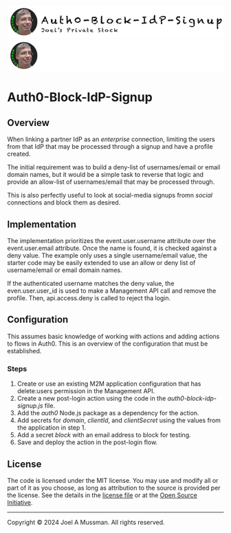 ![Banner Light](./.assets/banner-auth0-block-idp-signup-light.png#gh-light-mode-only)
![banner Dark](./.assets/banner-auth0-block-idp-signup-dark.png#gh-dark-mode-only)

# Auth0-Block-IdP-Signup

## Overview

When linking a partner IdP as an *enterprise* connection, limiting the users from that IdP that may be processed through a signup
and have a profile created.

The initial requirement was to build a deny-list of usernames/email or email domain names, but it would be a simple
task to reverse that logic and provide an allow-list of usernames/email that may be processed through.

This is also perfectly useful to look at social-media signups fromn *social* connections and block them as desired.

## Implementation

The implementation prioritizes the event.user.username attribute over the event.user.email attribute.
Once the name is found, it is checked against a deny value.
The example only uses a single username/email value, the starter code may be easily extended
to use an allow or deny list of username/email or email domain names.

If the authenticated username matches the deny value, the even.user.user_id is used to make a Management API
call and remove the profile.
Then, api.access.deny is called to reject tha login.


## Configuration

This assumes basic knowledge of working with actions and adding actions to flows in Auth0.
This is an overview of the configuration that must be established.

### Steps

1. Create or use an existing M2M application configuration that has delete:users permission in the Management API.
2. Create a new post-login action using the code in the *auth0-block-idp-signup.js* file.
3. Add the *auth0* Node.js package as a dependency for the action.
4. Add secrets for *domain*, *clientId*, and *clientSecret* using the values from the application in step 1.
5. Add a secret *block* with an email address to block for testing.
6. Save and deploy the action in the post-login flow.

## License

The code is licensed under the MIT license. You may use and modify all or part of it as you choose, as long as attribution to the source is provided per the license. See the details in the [license file](./LICENSE.md) or at the [Open Source Initiative](https://opensource.org/licenses/MIT).


<hr>
Copyright © 2024 Joel A Mussman. All rights reserved.